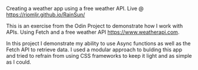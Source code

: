 Creating a weather app using a free weather API.
Live @ https://riomljr.github.io/RainSun/

This is an exercise from the Odin Project to demonstrate how I work with APIs. Using Fetch and a free weather API https://www.weatherapi.com.

In this project I demonstrate my ability to use Async functions as well as the Fetch API to retrieve data. I used a modular approach to bulding this app and tried to refrain from using CSS frameworks to keep it light and as simple as I could. 
